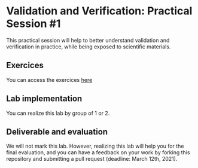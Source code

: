 # Validation and Verification: Practical Session #1

This practical session will help to better understand validation and verification in practice, while being exposed to scientific materials.

## Exercices

You can access the exercices [here](sujet.md)

## Lab implementation

You can realize this lab by group of 1 or 2. 

## Deliverable and evaluation

We will not mark this lab. However, realizing this lab will help you for the final evaluation, and you can have a feedback on your work by forking this repository and submitting a pull request (deadline: March 12th, 2021).
